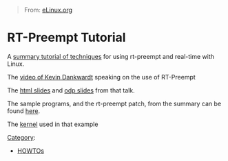 > From: [eLinux.org](http://eLinux.org/RT-Preempt_Tutorial "http://eLinux.org/RT-Preempt_Tutorial")


# RT-Preempt Tutorial



A [summary tutorial of
techniques](http://fossprogramming.com/rt-preempt-celf-b.odt) for using
rt-preempt and real-time with Linux.

The [video of Kevin
Dankwardt](http://fossprogramming.com/elc2010-dankwardt-rt-preempt.ogv)
speaking on the use of RT-Preempt

The [html
slides](http://fossprogramming.com/celf/celf-dankwardt-2010-b.html) and
[odp slides](http://fossprogramming.com/dankwardt.odp) from that talk.

The sample programs, and the rt-preempt patch, from the summary can be
found [here](http://fossprogramming.com/examples.tar.bz2).

The
[kernel](http://www.kernel.org/pub/linux/kernel/v2.6/linux-2.6.33.3.tar.bz2)
used in that example


[Category](http://eLinux.org/Special:Categories "Special:Categories"):

-   [HOWTOs](http://eLinux.org/Category:HOWTOs "Category:HOWTOs")

